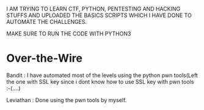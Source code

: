 I AM TRYING TO LEARN CTF, PYTHON, PENTESTING AND HACKING STUFFS AND UPLOADED THE BASICS SCRIPTS WHICH I HAVE DONE TO AUTOMATE THE CHALLENGES.


MAKE SURE TO RUN THE CODE WITH PYTHON3


# Over-the-Wire

Bandit : I have automated most of the levels using the python pwn tools(Left the one with SSL key since i dont know how to use SSL key with pwn tools :-(....)


Leviathan : Done using the pwn tools by myself.
